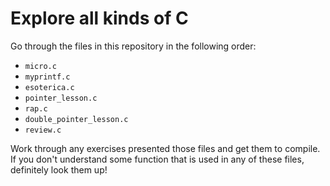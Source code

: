 # Explore all kinds of C

Go through the files in this repository in the following order: 
  - `micro.c`
  - `myprintf.c`
  - `esoterica.c`
  - `pointer_lesson.c`
  - `rap.c`
  - `double_pointer_lesson.c`
  - `review.c`

Work through any exercises presented those files and get them to compile. If you don't understand some function that is used in any of these files, definitely look them up!
